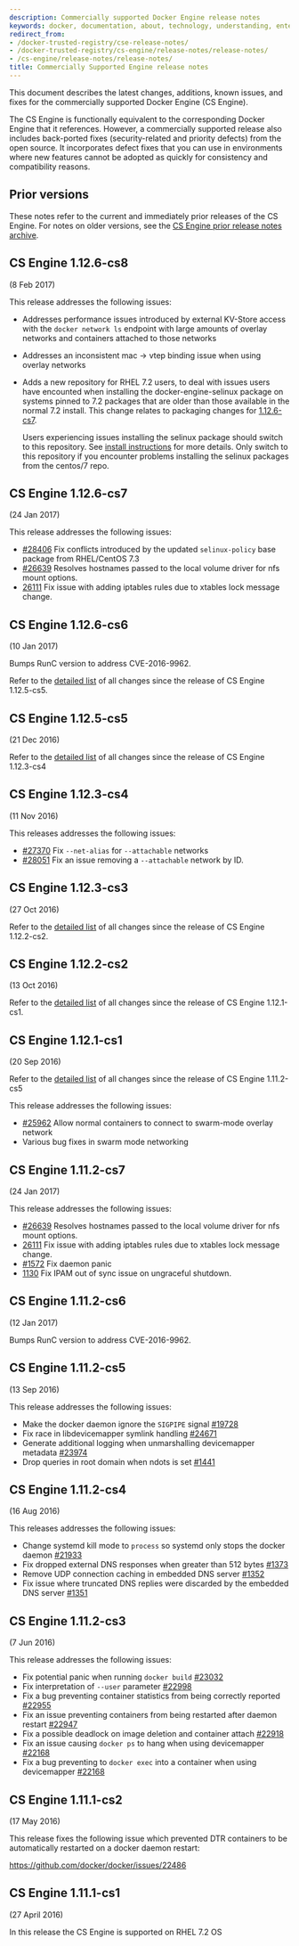 ```yaml
---
description: Commercially supported Docker Engine release notes
keywords: docker, documentation, about, technology, understanding, enterprise, hub, registry, Commercially Supported Docker Engine, release notes
redirect_from:
- /docker-trusted-registry/cse-release-notes/
- /docker-trusted-registry/cs-engine/release-notes/release-notes/
- /cs-engine/release-notes/release-notes/
title: Commercially Supported Engine release notes
---
```


This document describes the latest changes, additions, known issues, and fixes
for the commercially supported Docker Engine (CS Engine).

The CS Engine is functionally equivalent to the corresponding Docker Engine that
it references. However, a commercially supported release also includes
back-ported fixes (security-related and priority defects) from the open source.
It incorporates defect fixes that you can use in environments where new features
cannot be adopted as quickly for consistency and compatibility reasons.

## Prior versions

These notes refer to the current and immediately prior releases of the
CS Engine. For notes on older versions, see the [CS Engine prior release notes archive](prior-release-notes.md).

## CS Engine 1.12.6-cs8
(8 Feb 2017)

This release addresses the following issues:

* Addresses performance issues introduced by external KV-Store access with the
  `docker network ls` endpoint with large amounts of overlay networks and containers
  attached to those networks

* Addresses an inconsistent mac -> vtep binding issue when using overlay networks

* Adds a new repository for RHEL 7.2 users, to deal with issues
  users have encounted when installing the docker-engine-selinux package
  on systems pinned to 7.2 packages that are older than those available in the
  normal 7.2 install. This change relates to packaging changes for
  [1.12.6-cs7](#cs-engine-1126-cs7).

  Users experiencing issues installing the selinux package should switch to this
  repository. See [install instructions](/cs-engine/install.md) for more details.
  Only switch to this repository if you encounter problems installing the
  selinux packages from the centos/7 repo.

## CS Engine 1.12.6-cs7
(24 Jan 2017)

This release addresses the following issues:

* [#28406](https://github.com/docker/docker/issues/28406) Fix conflicts introduced
by the updated `selinux-policy` base package from RHEL/CentOS 7.3
* [#26639](https://github.com/docker/docker/issues/26639) Resolves hostnames passed
to the local volume driver for nfs mount options.
* [26111](https://github.com/docker/docker/issues/26111) Fix issue with adding
iptables rules due to xtables lock message change.

## CS Engine 1.12.6-cs6
(10 Jan 2017)

Bumps RunC version to address CVE-2016-9962.

Refer to the [detailed list](https://github.com/docker/docker/releases/tag/v1.12.6) of all
changes since the release of CS Engine 1.12.5-cs5.

## CS Engine 1.12.5-cs5
(21 Dec 2016)

Refer to the [detailed list](https://github.com/docker/docker/releases/tag/v1.12.5) of all
changes since the release of CS Engine 1.12.3-cs4

## CS Engine 1.12.3-cs4
(11 Nov 2016)

This releases addresses the following issues:

* [#27370](https://github.com/docker/docker/issues/27370) Fix `--net-alias` for
`--attachable` networks
* [#28051](https://github.com/docker/docker/issues/28051) Fix an issue removing
a `--attachable` network by ID.

## CS Engine 1.12.3-cs3
(27 Oct 2016)

Refer to the [detailed list](https://github.com/docker/docker/releases) of all
changes since the release of CS Engine 1.12.2-cs2.

## CS Engine 1.12.2-cs2
(13 Oct 2016)

Refer to the [detailed list](https://github.com/docker/docker/releases) of all
changes since the release of CS Engine 1.12.1-cs1.

## CS Engine 1.12.1-cs1
(20 Sep 2016)

Refer to the [detailed list](https://github.com/docker/docker/releases) of all
changes since the release of CS Engine 1.11.2-cs5

This release addresses the following issues:

* [#25962](https://github.com/docker/docker/pull/25962) Allow normal containers
to connect to swarm-mode overlay network
* Various bug fixes in swarm mode networking

## CS Engine 1.11.2-cs7
(24 Jan 2017)

This release addresses the following issues:

* [#26639](https://github.com/docker/docker/issues/26639) Resolves hostnames passed
to the local volume driver for nfs mount options.
* [26111](https://github.com/docker/docker/issues/26111) Fix issue with adding
iptables rules due to xtables lock message change.
* [#1572](https://github.com/docker/libnetwork/issues/1572) Fix daemon panic
* [1130](https://github.com/docker/libnetwork/pull/1130) Fix IPAM out of sync
issue on ungraceful shutdown.

## CS Engine 1.11.2-cs6
(12 Jan 2017)

Bumps RunC version to address CVE-2016-9962.

## CS Engine 1.11.2-cs5
(13 Sep 2016)

This release addresses the following issues:

* Make the docker daemon ignore the `SIGPIPE` signal
[#19728](https://github.com/docker/docker/issues/19728)
* Fix race in libdevicemapper symlink handling
[#24671](https://github.com/docker/docker/issues/24671)
* Generate additional logging when unmarshalling devicemapper metadata
[#23974](https://github.com/docker/docker/pull/23974)
* Drop queries in root domain when ndots is set
[#1441](https://github.com/docker/libnetwork/pull/1441)

## CS Engine 1.11.2-cs4
(16 Aug 2016)

This releases addresses the following issues:

* Change systemd kill mode to `process` so systemd only stops the docker daemon
[#21933](https://github.com/docker/docker/issues/21933)
* Fix dropped external DNS responses when greater than 512 bytes
[#1373](https://github.com/docker/libnetwork/pull/1373)
* Remove UDP connection caching in embedded DNS server
[#1352](https://github.com/docker/libnetwork/pull/1352)
* Fix issue where truncated DNS replies were discarded by the embedded DNS server
[#1351](https://github.com/docker/libnetwork/pull/1351)

## CS Engine 1.11.2-cs3
(7 Jun 2016)

This release addresses the following issues:

* Fix potential panic when running `docker build`
[#23032](https://github.com/docker/docker/pull/23032)
* Fix interpretation of `--user` parameter
[#22998](https://github.com/docker/docker/pull/22998)
* Fix a bug preventing container statistics from being correctly reported
[#22955](https://github.com/docker/docker/pull/22955)
* Fix an issue preventing containers from being restarted after daemon restart
[#22947](https://github.com/docker/docker/pull/22947)
* Fix a possible deadlock on image deletion and container attach
[#22918](https://github.com/docker/docker/pull/22918)
* Fix an issue causing `docker ps` to hang when using devicemapper
[#22168](https://github.com/docker/docker/pull/22168)
* Fix a bug preventing to `docker exec` into a container when using
devicemapper [#22168](https://github.com/docker/docker/pull/22168)

## CS Engine 1.11.1-cs2
(17 May 2016)

This release fixes the following issue which prevented DTR containers to be automatically restarted on a docker daemon restart:

https://github.com/docker/docker/issues/22486

## CS Engine 1.11.1-cs1
(27 April 2016)

In this release the CS Engine is supported on RHEL 7.2 OS
